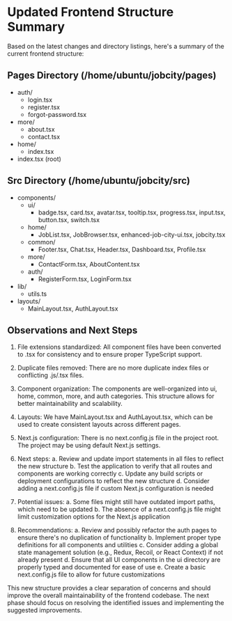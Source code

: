 # Updated Frontend Structure Summary

Based on the latest changes and directory listings, here's a summary of the current frontend structure:

## Pages Directory (/home/ubuntu/jobcity/pages)
- auth/
  - login.tsx
  - register.tsx
  - forgot-password.tsx
- more/
  - about.tsx
  - contact.tsx
- home/
  - index.tsx
- index.tsx (root)

## Src Directory (/home/ubuntu/jobcity/src)
- components/
  - ui/
    - badge.tsx, card.tsx, avatar.tsx, tooltip.tsx, progress.tsx, input.tsx, button.tsx, switch.tsx
  - home/
    - JobList.tsx, JobBrowser.tsx, enhanced-job-city-ui.tsx, jobcity.tsx
  - common/
    - Footer.tsx, Chat.tsx, Header.tsx, Dashboard.tsx, Profile.tsx
  - more/
    - ContactForm.tsx, AboutContent.tsx
  - auth/
    - RegisterForm.tsx, LoginForm.tsx
- lib/
  - utils.ts
- layouts/
  - MainLayout.tsx, AuthLayout.tsx

## Observations and Next Steps

1. File extensions standardized: All component files have been converted to .tsx for consistency and to ensure proper TypeScript support.

2. Duplicate files removed: There are no more duplicate index files or conflicting .js/.tsx files.

3. Component organization: The components are well-organized into ui, home, common, more, and auth categories. This structure allows for better maintainability and scalability.

4. Layouts: We have MainLayout.tsx and AuthLayout.tsx, which can be used to create consistent layouts across different pages.

5. Next.js configuration: There is no next.config.js file in the project root. The project may be using default Next.js settings.

6. Next steps:
   a. Review and update import statements in all files to reflect the new structure
   b. Test the application to verify that all routes and components are working correctly
   c. Update any build scripts or deployment configurations to reflect the new structure
   d. Consider adding a next.config.js file if custom Next.js configuration is needed

7. Potential issues:
   a. Some files might still have outdated import paths, which need to be updated
   b. The absence of a next.config.js file might limit customization options for the Next.js application

8. Recommendations:
   a. Review and possibly refactor the auth pages to ensure there's no duplication of functionality
   b. Implement proper type definitions for all components and utilities
   c. Consider adding a global state management solution (e.g., Redux, Recoil, or React Context) if not already present
   d. Ensure that all UI components in the ui directory are properly typed and documented for ease of use
   e. Create a basic next.config.js file to allow for future customizations

This new structure provides a clear separation of concerns and should improve the overall maintainability of the frontend codebase. The next phase should focus on resolving the identified issues and implementing the suggested improvements.
